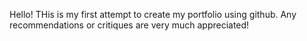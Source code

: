 Hello! THis is my first attempt to create my portfolio using github. Any recommendations or critiques are very much appreciated!
